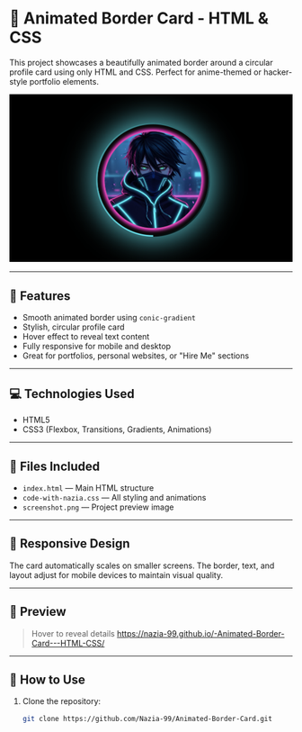 # 🔳 Animated Border Card - HTML & CSS

This project showcases a beautifully animated border around a circular profile card using only HTML and CSS. Perfect for anime-themed or hacker-style portfolio elements.

![Preview](./screenshot.png)

---

## 🚀 Features

- Smooth animated border using `conic-gradient`
- Stylish, circular profile card
- Hover effect to reveal text content
- Fully responsive for mobile and desktop
- Great for portfolios, personal websites, or "Hire Me" sections

---

## 💻 Technologies Used

- HTML5
- CSS3 (Flexbox, Transitions, Gradients, Animations)

---

## 📂 Files Included

- `index.html` — Main HTML structure
- `code-with-nazia.css` — All styling and animations
- `screenshot.png` — Project preview image

---

## 📱 Responsive Design

The card automatically scales on smaller screens. The border, text, and layout adjust for mobile devices to maintain visual quality.

---

## 📸 Preview

> Hover to reveal details
> https://nazia-99.github.io/-Animated-Border-Card---HTML-CSS/

---

## 📌 How to Use

1. Clone the repository:
   ```bash
   git clone https://github.com/Nazia-99/Animated-Border-Card.git
